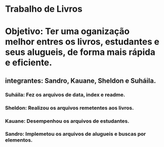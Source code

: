 # Trabalho de Livros 

# Objetivo: Ter uma oganização melhor entres os livros, estudantes e seus alugueis, de forma mais rápida e eficiente.

## integrantes: Sandro, Kauane, Sheldon e Suháila.

### Suháila: Fez os arquivos de data, index e readme.

### Sheldon: Realizou os arquivos remetentes aos livros.

### Kauane: Desempenhou os arquivos de estudantes.

### Sandro: Implemetou os arquivos de alugueis e buscas por elementos.
